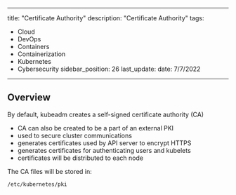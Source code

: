 
---
title: "Certificate Authority"
description: "Certificate Authority"
tags: 
  - Cloud
  - DevOps
  - Containers
  - Containerization
  - Kubernetes
  - Cybersecurity
sidebar_position: 26
last_update:
  date: 7/7/2022
---

## Overview

By default, kubeadm creates a self-signed certificate authority (CA)

- CA can also be created to be a part of an external PKI
- used to secure cluster communications 
- generates certificates used by API server to encrypt HTTPS
- generates certificates for authenticating users and kubelets
- certificates will be distributed to each node

The CA files will be stored in:

```bash
/etc/kubernetes/pki  
```


 

 
